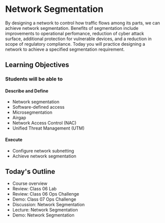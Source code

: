 # Network Segmentation

By designing a network to control how traffic flows among its parts, we can achieve network segmentation. Benefits of segmentation include improvements to operational perfomance, reduction of cyber attack surface, additional protection for vulnerable devices, and a reduction in scope of regulatory compliance. Today you will practice designing a network to achieve a specified segmentation requirement.


## Learning Objectives

### Students will be able to

#### Describe and Define

- Network segmentation
- Software-defined access
- Microsegmentation
- Airgap
- Network Access Control (NAC)
- Unified Threat Management (UTM)

#### Execute

- Configure network subnetting
- Achieve network segmentation

## Today's Outline

- Course overview
- Review: Class 06 Lab
- Review: Class 06 Ops Challenge
- Demo: Class 07 Ops Challenge
- Discussion: Network Segmentation
- Lecture: Network Segmentation
- Demo: Network Segmentation

